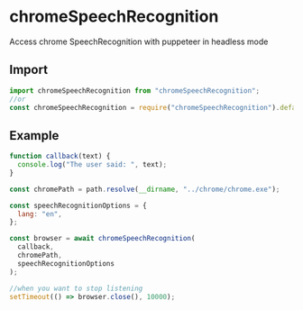 # chromeSpeechRecognition

Access chrome SpeechRecognition with puppeteer in headless mode

## Import

```js
import chromeSpeechRecognition from "chromeSpeechRecognition";
//or
const chromeSpeechRecognition = require("chromeSpeechRecognition").default;
```

## Example

```js
function callback(text) {
  console.log("The user said: ", text);
}

const chromePath = path.resolve(__dirname, "../chrome/chrome.exe");

const speechRecognitionOptions = {
  lang: "en",
};

const browser = await chromeSpeechRecognition(
  callback,
  chromePath,
  speechRecognitionOptions
);

//when you want to stop listening
setTimeout(() => browser.close(), 10000);
```
